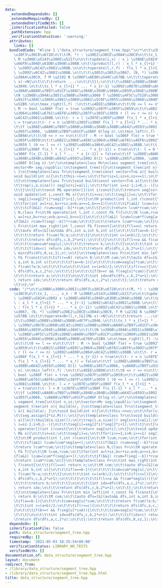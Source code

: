 ```yaml
---
data:
  _extendedDependsOn: []
  _extendedRequiredBy: []
  _extendedVerifiedWith: []
  _isVerificationFailed: false
  _pathExtension: hpp
  _verificationStatusIcon: ':warning:'
  attributes:
    links: []
  bundledCode: "#line 1 \"data_structure/segment_tree.hpp\"\n/*\n\t\u30BB\u30B0\u30E1\
    \u30F3\u30C8\u6728\n\t\t(M, *) : \u30E2\u30CE\u30A4\u30C9\n\t\tx_1, ..., x_n :\
    \ M \u306E\u5143\u306E\u5217\n\n\t\tupdate(i,x) : x_i \u306E\u5024\u3092 x \u306B\
    \u66F8\u304D\u63DB\u3048\u308B.\n\t\tproduct(l,r) : x_l * x_{l+1} * ... * x_{r-1}\
    \ \u3092\u6C42\u3081\u308B.\n\n\t\toperate(l,r,f) : f(x_l * x_{l+1} * ... * x_{r-1})\
    \ \u3092\u6C42\u3081\u308B.\n\t\t\t\u3053\u3053\u3067, (N, *) \u306F\u30E2\u30CE\
    \u30A4\u30C9, f M \u2192 N \u306F\u6E96\u540C\u578B.\n\t\t\toperate<N>(l,r,[&](M&\
    \ x)->N{\n\t\t\t\treturn ...;\n\t\t\t});\n\t\t\t\u306E\u3088\u3046\u306B\u4F7F\
    \u3046.\n\t\t\tx_l * x_{l+1} * ... * x_{r-1} \u3092\u967D\u306B\u6C42\u3081\u308B\
    \u3068\u8A08\u7B97\u91CF\u304C\u304B\u304B\u308A\u3059\u304E\u308B\u304C\n\t\t\
    \tN \u306B\u304A\u3051\u308B\u7A4D\u3068 f \u306E\u4F5C\u7528\u306E\u8A08\u7B97\
    \u91CF\u304C\u3069\u3061\u3089\u3082\u5C0F\u3055\u3044\u3068\u304D\u306B\u6709\
    \u52B9.\n\n\tmax_right(l,f) :\n\t\t\u4EEE\u5B9A\n\t\t\t0 <= l <= n\n\t\t\tf :\
    \ M -> bool \u306F f(e) = true \u3092\u307F\u305F\u3059\n\t\t\u6B21\u306E\u4E8C\
    \u3064\u306E\u6761\u4EF6\u3092\u307F\u305F\u3059 r (l <= r <= n) \u3092\u4E00\u3064\
    \u6C42\u3081\u308B.\n\t\t- r = l \u307E\u305F\u306F f(x_l * x_{l+1} * ... * x_{r-1})\
    \ = true\n\t\t- r = n \u307E\u305F\u306F f(x_l * x_{l+1} * ... * x_r) = false\n\
    \t\tf \u306E\u8A08\u7B97\u306B\u304B\u304B\u308B\u6642\u9593\u3092 O(1) \u3068\
    \u3057\u3066, \u8A08\u7B97\u91CF\u306F O(log n).\n\tmin_left(r,f) :\n\t\t\u4EEE\
    \u5B9A\n\t\t\t0 <= r <= n\n\t\t\tf : M -> bool \u306F f(e) = true \u3092\u307F\
    \u305F\u3059\n\t\t\u6B21\u306E\u4E8C\u3064\u306E\u6761\u4EF6\u3092\u307F\u305F\
    \u3059 l (0 <= l <= r) \u3092\u4E00\u3064\u6C42\u3081\u308B.\n\t\t- l = r \u307E\
    \u305F\u306F f(x_l * x_{l+1} * ... * x_{r-1}) = true\n\t\t- l = 0 \u307E\u305F\
    \u306F f(x_{l-1} * x_l * ... * x_{r-1}) = false\n\t\tf \u306E\u8A08\u7B97\u306B\
    \u304B\u304B\u308B\u6642\u9593\u3092 O(1) \u3068\u3057\u3066, \u8A08\u7B97\u91CF\
    \u306F O(log n).\n*/\n\ntemplate<class M>\nclass segment_tree{\n\tint n,sz;\n\t\
    vector<M> seg;\npublic:\n\tsegment_tree(){}\n\tsegment_tree(int n){ build(n);\
    \ }\n\ttemplate<class T>\n\tsegment_tree(const vector<T>& a){ build(a); }\n\t\
    void build(int n){\n\t\tthis->n=n;\n\t\tfor(sz=1;sz<n;sz<<=1);\n\t\tseg.assign(2*sz,M());\n\
    \t}\n\ttemplate<class T>\n\tvoid build(const vector<T>& a){\n\t\tbuild(a.size());\n\
    \t\trep(i,a.size()) seg[sz+i]=a[i];\n\t\tfor(int i=sz-1;i>0;i--){\n\t\t\tseg[i]=seg[2*i]*seg[2*i+1];\n\
    \t\t}\n\t}\n\tconst M& operator[](int i)const{\n\t\treturn seg[sz+i];\n\t}\n\t\
    void update(int i,const M& x){\n\t\ti+=sz;\n\t\tseg[i]=x;\n\t\tfor(i>>=1;i>0;i>>=1)\
    \ seg[i]=seg[2*i]*seg[2*i+1];\n\t}\n\tM product(int l,int r)const{\n\t\tM lcum,rcum;\n\
    \t\tfor(int a=l+sz,b=r+sz;a<b;a>>=1,b>>=1){\n\t\t\tif(a&1) lcum=lcum*seg[a++];\n\
    \t\t\tif(b&1) rcum=seg[--b]*rcum;\n\t\t}\n\t\treturn lcum*rcum;\n\t}\n\ttemplate<class\
    \ N,class F>\n\tN operate(int l,int r,const F& f){\n\t\tN lcum,rcum;\n\t\tfor(int\
    \ a=l+sz,b=r+sz;a<b;a>>=1,b>>=1){\n\t\t\tif(a&1) lcum=lcum*f(seg[a++]);\n\t\t\t\
    if(b&1) rcum=f(seg[--b])*rcum;\n\t\t}\n\t\treturn lcum*rcum;\n\t}\n\ttemplate<class\
    \ F>\n\tint max_right(int l,const F& f)const{\n\t\tif(l==n) return n;\n\t\tM cum;\n\
    \t\tauto dfs=[&](auto&& dfs,int a,int b,int u){\n\t\t\tif(a==b-1){\n\t\t\t\tcum=cum*seg[u];\n\
    \t\t\t\treturn f(cum)?b:a;\n\t\t\t}\n\n\t\t\tint c=(a+b)/2;\n\t\t\tif(c<=l){\n\
    \t\t\t\treturn dfs(dfs,c,b,2*u+1);\n\t\t\t}\n\t\t\tif(l<=a && f(cum*seg[u])){\n\
    \t\t\t\tcum=cum*seg[u];\n\t\t\t\treturn b;\n\t\t\t}\n\n\t\t\tint idx=dfs(dfs,a,c,2*u);\n\
    \t\t\tif(idx<c) return idx;\n\t\t\treturn dfs(dfs,c,b,2*u+1);\n\t\t};\n\t\treturn\
    \ min(dfs(dfs,0,sz,1),n);\n\t}\n\ttemplate<class F>\n\tint min_left(int r,const\
    \ F& f)const{\n\t\tif(r==0) return 0;\n\t\tM cum;\n\t\tauto dfs=[&](auto&& dfs,int\
    \ a,int b,int u){\n\t\t\tif(a==b-1){\n\t\t\t\tcum=seg[u]*cum;\n\t\t\t\treturn\
    \ f(cum)?a:b;\n\t\t\t}\n\n\t\t\tint c=(a+b)/2;\n\t\t\tif(r<=c){\n\t\t\t\treturn\
    \ dfs(dfs,a,c,2*u);\n\t\t\t}\n\t\t\tif(b<=r && f(seg[u]*cum)){\n\t\t\t\tcum=seg[u]*cum;\n\
    \t\t\t\treturn a;\n\t\t\t}\n\n\t\t\tint idx=dfs(dfs,c,b,2*u+1);\n\t\t\tif(idx>c)\
    \ return idx;\n\t\t\treturn dfs(dfs,a,c,2*u);\n\t\t};\n\t\treturn dfs(dfs,0,sz,1);\n\
    \t}\n};\n"
  code: "/*\n\t\u30BB\u30B0\u30E1\u30F3\u30C8\u6728\n\t\t(M, *) : \u30E2\u30CE\u30A4\
    \u30C9\n\t\tx_1, ..., x_n : M \u306E\u5143\u306E\u5217\n\n\t\tupdate(i,x) : x_i\
    \ \u306E\u5024\u3092 x \u306B\u66F8\u304D\u63DB\u3048\u308B.\n\t\tproduct(l,r)\
    \ : x_l * x_{l+1} * ... * x_{r-1} \u3092\u6C42\u3081\u308B.\n\n\t\toperate(l,r,f)\
    \ : f(x_l * x_{l+1} * ... * x_{r-1}) \u3092\u6C42\u3081\u308B.\n\t\t\t\u3053\u3053\
    \u3067, (N, *) \u306F\u30E2\u30CE\u30A4\u30C9, f M \u2192 N \u306F\u6E96\u540C\
    \u578B.\n\t\t\toperate<N>(l,r,[&](M& x)->N{\n\t\t\t\treturn ...;\n\t\t\t});\n\t\
    \t\t\u306E\u3088\u3046\u306B\u4F7F\u3046.\n\t\t\tx_l * x_{l+1} * ... * x_{r-1}\
    \ \u3092\u967D\u306B\u6C42\u3081\u308B\u3068\u8A08\u7B97\u91CF\u304C\u304B\u304B\
    \u308A\u3059\u304E\u308B\u304C\n\t\t\tN \u306B\u304A\u3051\u308B\u7A4D\u3068 f\
    \ \u306E\u4F5C\u7528\u306E\u8A08\u7B97\u91CF\u304C\u3069\u3061\u3089\u3082\u5C0F\
    \u3055\u3044\u3068\u304D\u306B\u6709\u52B9.\n\n\tmax_right(l,f) :\n\t\t\u4EEE\u5B9A\
    \n\t\t\t0 <= l <= n\n\t\t\tf : M -> bool \u306F f(e) = true \u3092\u307F\u305F\
    \u3059\n\t\t\u6B21\u306E\u4E8C\u3064\u306E\u6761\u4EF6\u3092\u307F\u305F\u3059\
    \ r (l <= r <= n) \u3092\u4E00\u3064\u6C42\u3081\u308B.\n\t\t- r = l \u307E\u305F\
    \u306F f(x_l * x_{l+1} * ... * x_{r-1}) = true\n\t\t- r = n \u307E\u305F\u306F\
    \ f(x_l * x_{l+1} * ... * x_r) = false\n\t\tf \u306E\u8A08\u7B97\u306B\u304B\u304B\
    \u308B\u6642\u9593\u3092 O(1) \u3068\u3057\u3066, \u8A08\u7B97\u91CF\u306F O(log\
    \ n).\n\tmin_left(r,f) :\n\t\t\u4EEE\u5B9A\n\t\t\t0 <= r <= n\n\t\t\tf : M ->\
    \ bool \u306F f(e) = true \u3092\u307F\u305F\u3059\n\t\t\u6B21\u306E\u4E8C\u3064\
    \u306E\u6761\u4EF6\u3092\u307F\u305F\u3059 l (0 <= l <= r) \u3092\u4E00\u3064\u6C42\
    \u3081\u308B.\n\t\t- l = r \u307E\u305F\u306F f(x_l * x_{l+1} * ... * x_{r-1})\
    \ = true\n\t\t- l = 0 \u307E\u305F\u306F f(x_{l-1} * x_l * ... * x_{r-1}) = false\n\
    \t\tf \u306E\u8A08\u7B97\u306B\u304B\u304B\u308B\u6642\u9593\u3092 O(1) \u3068\
    \u3057\u3066, \u8A08\u7B97\u91CF\u306F O(log n).\n*/\n\ntemplate<class M>\nclass\
    \ segment_tree{\n\tint n,sz;\n\tvector<M> seg;\npublic:\n\tsegment_tree(){}\n\t\
    segment_tree(int n){ build(n); }\n\ttemplate<class T>\n\tsegment_tree(const vector<T>&\
    \ a){ build(a); }\n\tvoid build(int n){\n\t\tthis->n=n;\n\t\tfor(sz=1;sz<n;sz<<=1);\n\
    \t\tseg.assign(2*sz,M());\n\t}\n\ttemplate<class T>\n\tvoid build(const vector<T>&\
    \ a){\n\t\tbuild(a.size());\n\t\trep(i,a.size()) seg[sz+i]=a[i];\n\t\tfor(int\
    \ i=sz-1;i>0;i--){\n\t\t\tseg[i]=seg[2*i]*seg[2*i+1];\n\t\t}\n\t}\n\tconst M&\
    \ operator[](int i)const{\n\t\treturn seg[sz+i];\n\t}\n\tvoid update(int i,const\
    \ M& x){\n\t\ti+=sz;\n\t\tseg[i]=x;\n\t\tfor(i>>=1;i>0;i>>=1) seg[i]=seg[2*i]*seg[2*i+1];\n\
    \t}\n\tM product(int l,int r)const{\n\t\tM lcum,rcum;\n\t\tfor(int a=l+sz,b=r+sz;a<b;a>>=1,b>>=1){\n\
    \t\t\tif(a&1) lcum=lcum*seg[a++];\n\t\t\tif(b&1) rcum=seg[--b]*rcum;\n\t\t}\n\t\
    \treturn lcum*rcum;\n\t}\n\ttemplate<class N,class F>\n\tN operate(int l,int r,const\
    \ F& f){\n\t\tN lcum,rcum;\n\t\tfor(int a=l+sz,b=r+sz;a<b;a>>=1,b>>=1){\n\t\t\t\
    if(a&1) lcum=lcum*f(seg[a++]);\n\t\t\tif(b&1) rcum=f(seg[--b])*rcum;\n\t\t}\n\t\
    \treturn lcum*rcum;\n\t}\n\ttemplate<class F>\n\tint max_right(int l,const F&\
    \ f)const{\n\t\tif(l==n) return n;\n\t\tM cum;\n\t\tauto dfs=[&](auto&& dfs,int\
    \ a,int b,int u){\n\t\t\tif(a==b-1){\n\t\t\t\tcum=cum*seg[u];\n\t\t\t\treturn\
    \ f(cum)?b:a;\n\t\t\t}\n\n\t\t\tint c=(a+b)/2;\n\t\t\tif(c<=l){\n\t\t\t\treturn\
    \ dfs(dfs,c,b,2*u+1);\n\t\t\t}\n\t\t\tif(l<=a && f(cum*seg[u])){\n\t\t\t\tcum=cum*seg[u];\n\
    \t\t\t\treturn b;\n\t\t\t}\n\n\t\t\tint idx=dfs(dfs,a,c,2*u);\n\t\t\tif(idx<c)\
    \ return idx;\n\t\t\treturn dfs(dfs,c,b,2*u+1);\n\t\t};\n\t\treturn min(dfs(dfs,0,sz,1),n);\n\
    \t}\n\ttemplate<class F>\n\tint min_left(int r,const F& f)const{\n\t\tif(r==0)\
    \ return 0;\n\t\tM cum;\n\t\tauto dfs=[&](auto&& dfs,int a,int b,int u){\n\t\t\
    \tif(a==b-1){\n\t\t\t\tcum=seg[u]*cum;\n\t\t\t\treturn f(cum)?a:b;\n\t\t\t}\n\n\
    \t\t\tint c=(a+b)/2;\n\t\t\tif(r<=c){\n\t\t\t\treturn dfs(dfs,a,c,2*u);\n\t\t\t\
    }\n\t\t\tif(b<=r && f(seg[u]*cum)){\n\t\t\t\tcum=seg[u]*cum;\n\t\t\t\treturn a;\n\
    \t\t\t}\n\n\t\t\tint idx=dfs(dfs,c,b,2*u+1);\n\t\t\tif(idx>c) return idx;\n\t\t\
    \treturn dfs(dfs,a,c,2*u);\n\t\t};\n\t\treturn dfs(dfs,0,sz,1);\n\t}\n};\n"
  dependsOn: []
  isVerificationFile: false
  path: data_structure/segment_tree.hpp
  requiredBy: []
  timestamp: '2021-05-03 18:35:54+09:00'
  verificationStatus: LIBRARY_NO_TESTS
  verifiedWith: []
documentation_of: data_structure/segment_tree.hpp
layout: document
redirect_from:
- /library/data_structure/segment_tree.hpp
- /library/data_structure/segment_tree.hpp.html
title: data_structure/segment_tree.hpp
---
```

